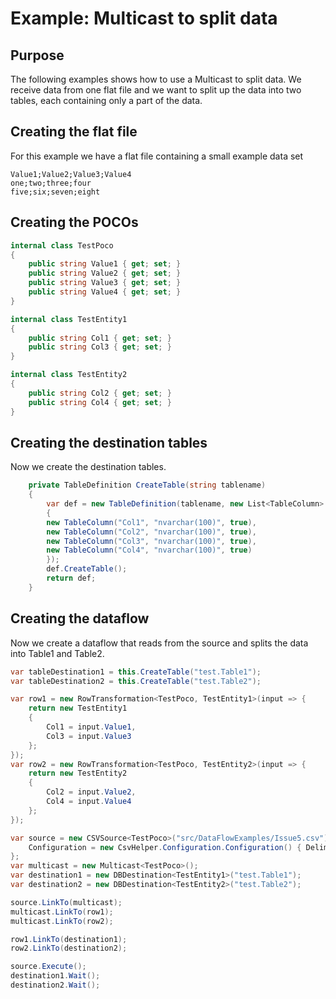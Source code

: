 # Example: Multicast to split data

## Purpose

The following examples shows how to use a Multicast to split data. We receive data from one flat file
and we want to split up the data into two tables, each containing only a part of the data.

## Creating the flat file

For this example we have a flat file containing a small example data set

```CSV
Value1;Value2;Value3;Value4
one;two;three;four
five;six;seven;eight
```

## Creating the POCOs

```C#
internal class TestPoco
{
    public string Value1 { get; set; }
    public string Value2 { get; set; }
    public string Value3 { get; set; }
    public string Value4 { get; set; }
}

internal class TestEntity1
{
    public string Col1 { get; set; }
    public string Col3 { get; set; }
}

internal class TestEntity2
{
    public string Col2 { get; set; }
    public string Col4 { get; set; }
}
```

## Creating the destination tables

Now we create the destination tables.

```C#
    private TableDefinition CreateTable(string tablename)
    {
        var def = new TableDefinition(tablename, new List<TableColumn>
        {
        new TableColumn("Col1", "nvarchar(100)", true),
        new TableColumn("Col2", "nvarchar(100)", true),
        new TableColumn("Col3", "nvarchar(100)", true),
        new TableColumn("Col4", "nvarchar(100)", true)
        });
        def.CreateTable();
        return def;
    }
```

## Creating the dataflow

Now we create a dataflow that reads from the source and splits the data into Table1 and Table2.

```C#
var tableDestination1 = this.CreateTable("test.Table1");
var tableDestination2 = this.CreateTable("test.Table2");

var row1 = new RowTransformation<TestPoco, TestEntity1>(input => {
    return new TestEntity1
    {
        Col1 = input.Value1,
        Col3 = input.Value3
    };
});
var row2 = new RowTransformation<TestPoco, TestEntity2>(input => {
    return new TestEntity2
    {
        Col2 = input.Value2,
        Col4 = input.Value4
    };
});

var source = new CSVSource<TestPoco>("src/DataFlowExamples/Issue5.csv") {
    Configuration = new CsvHelper.Configuration.Configuration() { Delimiter = ";" }
};
var multicast = new Multicast<TestPoco>();
var destination1 = new DBDestination<TestEntity1>("test.Table1");
var destination2 = new DBDestination<TestEntity2>("test.Table2");

source.LinkTo(multicast);
multicast.LinkTo(row1);
multicast.LinkTo(row2);

row1.LinkTo(destination1);
row2.LinkTo(destination2);

source.Execute();
destination1.Wait();
destination2.Wait();
```